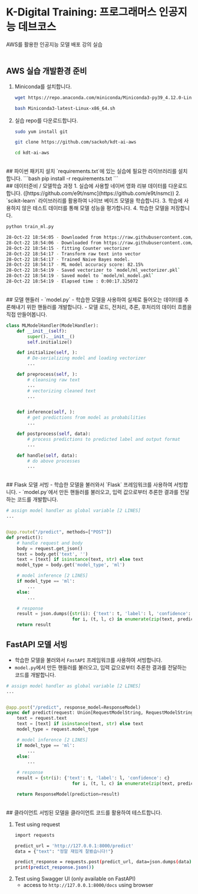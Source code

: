 # K-Digital Training: 프로그래머스 인공지능 데브코스

AWS를 활용한 인공지능 모델 배포 강의 실습
<br><br>
## AWS 실습 개발환경 준비

1. Miniconda를 설치합니다.
    ```bash
    wget https://repo.anaconda.com/miniconda/Miniconda3-py39_4.12.0-Linux-x86_64.sh

    bash Miniconda3-latest-Linux-x86_64.sh
    ```
2. 실습 repo를 다운로드합니다.
    ```bash
    sudo yum install git

    git clone https://github.com/sackoh/kdt-ai-aws

    cd kdt-ai-aws
    ```
<br>
## 파이썬 패키지 설치
`requirements.txt`에 있는 실습에 필요한 라이브러리를 설치합니다.
    ```bash
    pip install -r requirements.txt
    ```
<br>
## 데이터준비 / 모델학습 과정
1. 실습에 사용할 네이버 영화 리뷰 데이터를 다운로드 합니다.
  ([https://github.com/e9t/nsmc](https://github.com/e9t/nsmc))
2. `scikit-learn` 라이브러리를 활용하여 나이브 베이즈 모델을 학습합니다.
3. 학습에 사용하지 않은 테스트 데이터를 통해 모델 성능을 평가합니다.
4. 학습한 모델을 저장합니다.

```bash
python train_ml.py
```

```bash
28-Oct-22 18:54:05 - Downloaded from https://raw.githubusercontent.com/e9t/nsmc/master/ratings_train.txt
28-Oct-22 18:54:06 - Downloaded from https://raw.githubusercontent.com/e9t/nsmc/master/ratings_test.txt
28-Oct-22 18:54:15 - fitting Counter vectorizer
28-Oct-22 18:54:17 - Transform raw text into vector
28-Oct-22 18:54:17 - Trained Naive Bayes model.
28-Oct-22 18:54:17 - ML model accuracy score: 82.15%
28-Oct-22 18:54:19 - Saved vectorizer to `model/ml_vectorizer.pkl`
28-Oct-22 18:54:19 - Saved model to `model/ml_model.pkl`
28-Oct-22 18:54:19 - Elapsed time : 0:00:17.325072
```
<br>
## 모델 핸들러
- `model.py`
- 학습한 모델을 사용하여 실제로 들어오는 데이터를 추론해내기 위한 핸들러를 개발합니다.
- 모델 로드, 전처리, 추론, 후처리의 데이터 흐름을 직접 만들어봅니다.

```python
class MLModelHandler(ModelHandler):
    def __init__(self):
        super().__init__()
        self.initialize()

    def initialize(self, ):
        # De-serializing model and loading vectorizer
        ...

    def preprocess(self, ):
        # cleansing raw text
        ...
        # vectorizing cleaned text
        ...


    def inference(self, ):
        # get predictions from model as probabilities
        ...

    def postprocess(self, data):
        # process predictions to predicted label and output format
        ...

    def handle(self, data):
        # do above processes
        ...
```
<br>
## Flask 모델 서빙
- 학습한 모델을 불러와서 `Flask` 프레임워크를 사용하여 서빙합니다.
- `model.py`에서 만든 핸들러를 불러오고, 입력 값으로부터 추론한 결과를 전달하는 코드를 개발합니다.

```python
# assign model handler as global variable [2 LINES]
...


@app.route("/predict", methods=["POST"])
def predict():
    # handle request and body
    body = request.get_json()
    text = body.get('text', '')
    text = [text] if isinstance(text, str) else text
    model_type = body.get('model_type', 'ml')

    # model inference [2 LINES]
    if model_type == 'ml':
        ...
    else:
        ...

    # response
    result = json.dumps({str(i): {'text': t, 'label': l, 'confidence': c}
                         for i, (t, l, c) in enumerate(zip(text, predictions[0], predictions[1]))})
    return result
```

## FastAPI 모델 서빙

- 학습한 모델을 불러와서 `FastAPI` 프레임워크를 사용하여 서빙합니다.
- `model.py`에서 만든 핸들러를 불러오고, 입력 값으로부터 추론한 결과를 전달하는 코드를 개발합니다.

```python
# assign model handler as global variable [2 LINES]
...


@app.post("/predict", response_model=ResponseModel)
async def predict(request: Union[RequestModelString, RequestModelStringList]):
    text = request.text
    text = [text] if isinstance(text, str) else text
    model_type = request.model_type

    # model inference [2 LINES]
    if model_type == 'ml':
        ...
    else:
        ...

    # response
    result = {str(i): {'text': t, 'label': l, 'confidence': c}
                         for i, (t, l, c) in enumerate(zip(text, predictions[0], predictions[1]))}

    return ResponseModel(prediction=result)
```
<br>
## 클라이언트
서빙된 모델을 클라이언트 코드를 활용하여 테스트합니다.

1. Test using request
    ```bash
    import requests

    predict_url = 'http://127.0.0.1:8000/predict'
    data = {"text": "정말 재밌게 잘봤습니다!"}

    predict_response = requests.post(predict_url, data=json.dumps(data))
    print(predict_response.json())
    ```
2. Test using Swagger UI (only available on FastAPI)
    - access to `http://127.0.0.1:8000/docs` using browser

